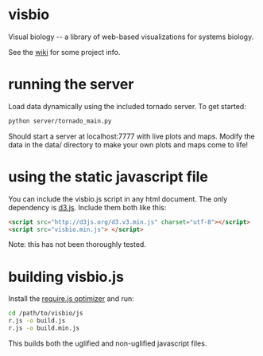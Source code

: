 visbio
======

Visual biology -- a library of web-based visualizations for systems biology.

See the [wiki](https://github.com/zakandrewking/visbio/wiki) for some project info.


running the server
=======

Load data dynamically using the included tornado server. To get started:

```bash
python server/tornado_main.py
```

Should start a server at localhost:7777 with live plots and maps. Modify the data in the data/ directory to make your own plots and maps come to life!


using the static javascript file
=======

You can include the visbio.js script in any html document. The only dependency is [d3.js](http://d3js.org/). Include them both like this:

```html
<script src="http://d3js.org/d3.v3.min.js" charset="utf-8"></script>
<script src="visbio.min.js"> </script>
```

Note: this has not been thoroughly tested.

building visbio.js
=======

Install the [require.js optimizer](http://requirejs.org/docs/optimization.html) and run:

```bash
cd /path/to/visbio/js
r.js -o build.js
r.js -o build.min.js
```

This builds both the uglified and non-uglified javascript files.
